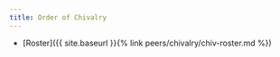 ```yaml
---
title: Order of Chivalry
---
```


* [Roster]({{ site.baseurl }}{% link peers/chivalry/chiv-roster.md %})